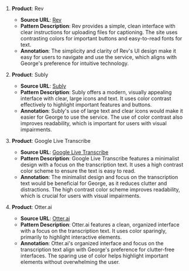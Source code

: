 1. **Product**: Rev
   - **Source URL**: [Rev](https://www.rev.com/services/closed-captions)
   - **Pattern Description**: Rev provides a simple, clean interface with clear instructions for uploading files for captioning. The site uses contrasting colors for important buttons and easy-to-read fonts for text.
   - **Annotation**: The simplicity and clarity of Rev's UI design make it easy for users to navigate and use the service, which aligns with George's preference for intuitive technology.

2. **Product**: Subly
   - **Source URL**: [Subly](https://www.getsubly.com/)
   - **Pattern Description**: Subly offers a modern, visually appealing interface with clear, large icons and text. It uses color contrast effectively to highlight important features and buttons.
   - **Annotation**: Subly's use of large text and clear icons would make it easier for George to use the service. The use of color contrast also improves readability, which is important for users with visual impairments.

3. **Product**: Google Live Transcribe
   - **Source URL**: [Google Live Transcribe](https://play.google.com/store/apps/details?id=com.google.audio.hearing.visualization.accessibility.scribe&hl=en_US)
   - **Pattern Description**: Google Live Transcribe features a minimalist design with a focus on the transcription text. It uses a high contrast color scheme to ensure the text is easy to read.
   - **Annotation**: The minimalist design and focus on the transcription text would be beneficial for George, as it reduces clutter and distractions. The high contrast color scheme improves readability, which is crucial for users with visual impairments.

4. **Product**: Otter.ai
   - **Source URL**: [Otter.ai](https://otter.ai/)
   - **Pattern Description**: Otter.ai features a clean, organized interface with a focus on the transcription text. It uses color sparingly, primarily to highlight interactive elements.
   - **Annotation**: Otter.ai's organized interface and focus on the transcription text align with George's preference for clutter-free interfaces. The sparing use of color helps highlight important elements without overwhelming the user.
